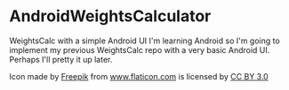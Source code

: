# AndroidWeightsCalculator
WeightsCalc with a simple Android UI
I'm learning Android so I'm going to implement my previous WeightsCalc repo with a very basic Android UI.
Perhaps I'll pretty it up later.

Icon made by [Freepik](http://www.flaticon.com/authors/freepik) from www.flaticon.com
is licensed by [CC BY 3.0](http://creativecommons.org/licenses/by/3.0/)
